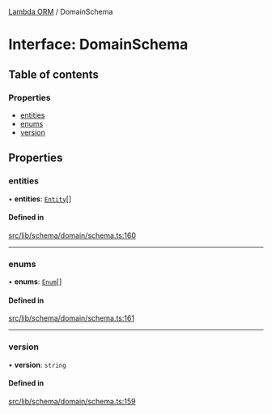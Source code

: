 [Lambda ORM](../README.md) / DomainSchema

# Interface: DomainSchema

## Table of contents

### Properties

- [entities](DomainSchema.md#entities)
- [enums](DomainSchema.md#enums)
- [version](DomainSchema.md#version)

## Properties

### entities

• **entities**: [`Entity`](Entity.md)[]

#### Defined in

[src/lib/schema/domain/schema.ts:160](https://github.com/FlavioLionelRita/lambdaorm/blob/4a7be3c2/src/lib/schema/domain/schema.ts#L160)

___

### enums

• **enums**: [`Enum`](Enum.md)[]

#### Defined in

[src/lib/schema/domain/schema.ts:161](https://github.com/FlavioLionelRita/lambdaorm/blob/4a7be3c2/src/lib/schema/domain/schema.ts#L161)

___

### version

• **version**: `string`

#### Defined in

[src/lib/schema/domain/schema.ts:159](https://github.com/FlavioLionelRita/lambdaorm/blob/4a7be3c2/src/lib/schema/domain/schema.ts#L159)
